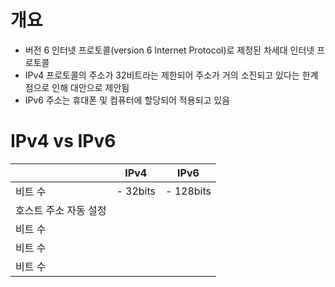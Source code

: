 # 개요
 - 버전 6 인터넷 프로토콜(version 6 Internet Protocol)로 제정된 차세대 인터넷 프로토콜
 - IPv4 프로토콜의 주소가 32비트라는 제한되어 주소가 거의 소진되고 있다는 한계점으로 인해 대안으로 제안됨
 - IPv6 주소는 휴대폰 및 컴퓨터에 할당되어 적용되고 있음

# IPv4 vs IPv6
|        |IPv4  |IPv6  |
|--------|------|--|
|비트 수  |- 32bits      |- 128bits  |
|호스트 주소 자동 설정|
|비트 수  |
|비트 수  |
|비트 수  |
<!--stackedit_data:
eyJoaXN0b3J5IjpbNjA1MDQ3Mjc4XX0=
-->